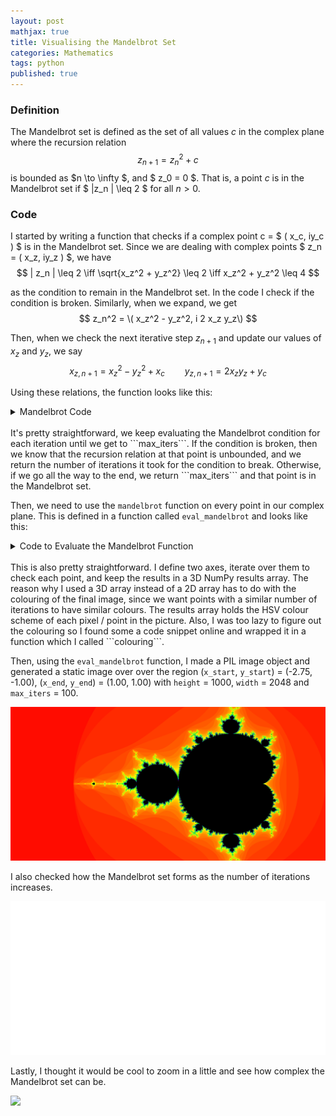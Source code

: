 ```yaml
---
layout: post
mathjax: true 
title: Visualising the Mandelbrot Set
categories: Mathematics
tags: python
published: true
---
```



### Definition ###
The Mandelbrot set is defined as the set of all values $c$ in the complex plane where the recursion relation 
$$
z_{n+1} = z_n^2 + c
$$
is bounded as $n \to \infty $, and $ z_0 = 0 $. That is, a point $c$ is in the Mandelbrot set if $ |z_n | \leq 2 $ for all $n >0$.


### Code ###

I started by writing a function that checks if a complex point c = $ \( x_c, iy_c \) $ is in the Mandelbrot set. Since we are dealing with complex points $ z_n = \( x_z, iy_z \) $, we have 
$$
| z_n | \leq 2 \iff \sqrt{x_z^2 + y_z^2} \leq 2 \iff x_z^2 + y_z^2 \leq 4
$$

as the condition to remain in the Mandelbrot set. In the code I check if the condition is broken. Similarly, when we expand, we get
$$
z_n^2 = \( x_z^2 - y_z^2, i 2 x_z y_z\)
$$

Then, when we check the next iterative step $z_{n+1}$ and update our values of $x_z$ and $y_z$, we say
$$
x_{z, n+1} = x_z^2 - y_z^2 + x_c \qquad y_{z, n+1} = 2 x_z y_z + y_c
$$

Using these relations, the function looks like this: 
<details>
<summary>Mandelbrot Code</summary>
<p>

```python
@njit(parallel = True)
def mandelbrot(cx, cy, max_iters): 
    '''
    Checks if a complex number (represented by pixel (x, iy)) is in the mandelbrot set.
    Calculates zn+1 = zn^2 + c
    Returns the number of iterations before breaking. If max_iters is returned, c is in the set
    --------
    cx: float - Re(c)
    cy: float - Im(c)
    max_iters: int - Max number of iterations to for criterion into the set
    '''
    
    ### Starting at the point (0,0i),
    zx = 0.0
    zy = 0.0
    
    for i in prange(max_iters): 
        # Mandelbrot Condition to break out 
        if zx**2 + zy**2 > 4: 
            return i
            
        # Update
        zx, zy = zx**2 - zy**2 + cx, 2*zx*zy + cy
    
    return max_iters
```
</p>
</details>

<br/>
It's pretty straightforward, we keep evaluating the Mandelbrot condition for each iteration until we get to ```max_iters```. If the condition is broken, then we know that the recursion relation at that point is unbounded, and we return the number of iterations it took for the condition to break. Otherwise, if we go all the way to the end, we return ```max_iters``` and that point is in the Mandelbrot set.

Then, we need to use the ```mandelbrot``` function on every point in our complex plane. This is defined in a function called ```eval_mandelbrot``` and looks like this: 

<details>
<summary> Code to Evaluate the Mandelbrot Function </summary>
<p>

```python
def eval_mandelbrot(
    height, width, x_start, y_start, x_end, y_end, max_iters:int): 
    '''
    Evaluates mandelbrot function for each point in the complex plane
    Returns a NumPy array with the number of iterations as elements
    --------
    height: int - height of the array / image
    width: int - width of the array / image
    x_start: float - Start point on the x (real) axis 
    x_end: float - End point on the x (real) axis 
    y_start: float - Start point on the y (imaginary) axis 
    y_end: float - End point on the y (imaginary) axis 
    max_iters: int - Max number of iterations to for criterion into the set
    '''

    # Define our axes
    x = np.linspace(x_start, x_end, width)
    y = np.linspace(y_start, y_end, height)

    result = np.zeros((width, height, 3))
    for i, cx in enumerate(x): # Rows
        for j, cy in enumerate(y): 
            res = mandelbrot(cx,cy, max_iters)
            colour = colouring(res, max_iters)
            result[i,j] = colour
    
    # results array needs to be uint8 when using PIL to generate image 
    return np.uint8(result)


def colouring(n, max_iters): 
    '''
    Returns a list of length 3 defining a colouring in HSV format
    '''
    hue = int(255 * n / max_iters)
    saturation = 255

    if n < max_iters:
        colour = [hue, saturation, 255]
    else: 
        colour = [hue, saturation, 0]
    
    return colour
```
</p>
</details>

<br/>
This is also pretty straightforward. I define two axes, iterate over them to check each point, and keep the results in a 3D NumPy results array. The reason why I used a 3D array instead of a 2D array has to do with the colouring of the final image, since we want points with a similar number of iterations to have similar colours. The results array holds the HSV colour scheme of each pixel / point in the picture. Also, I was too lazy to figure out the colouring so I found some a code snippet online and wrapped it in a function which I called ```colouring```. 

Then, using the ```eval_mandelbrot``` function, I made a PIL image object and generated a static image over
over the region (```x_start```, ```y_start```) = (-2.75, -1.00), (```x_end```, ```y_end```) = (1.00, 1.00) with ```height``` = 1000, ```width``` = 2048 and ```max_iters``` = 100. 

![](/Images/Mandelbrot/Mandelbrot.png?raw=true)


I also checked how the Mandelbrot set forms as the number of iterations increases. 

![](/Images/Mandelbrot/MandelbrotFormation.gif?raw=true)

Lastly, I thought it would be cool to zoom in a little and see how complex the Mandelbrot set can be. 

![](/Images/Mandelbrot/MandelbrotZoom.gif?raw=true)
